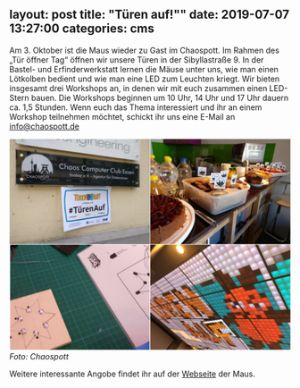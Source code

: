 layout: post
title: "Türen auf!""
date: 2019-07-07 13:27:00
categories: cms
---

Am 3. Oktober ist die Maus wieder zu Gast im Chaospott. Im Rahmen des „Tür öffner Tag“ öffnen wir unsere Türen in der Sibyllastraße 9. In der Bastel- und Erfinderwerkstatt lernen die Mäuse unter uns, wie man einen Lötkolben bedient und wie man eine LED zum Leuchten kriegt. Wir bieten insgesamt drei Workshops an, in denen wir mit euch zusammen einen LED-Stern bauen. Die Workshops beginnen um 10 Uhr, 14 Uhr und 17 Uhr dauern ca. 1,5 Stunden. Wenn euch das Thema interessiert und ihr an einem Workshop teilnehmen möchtet, schickt ihr uns eine E-Mail an info@chaospott.de

![Quelle: Chaospott](/media/2018-10-10/die-maus-00.jpg)
*Foto: Chaospott*

Weitere interessante Angobe findet ihr auf der [Webseite](https://www.wdrmaus.de/tuer_oeffner_tag/2019/) der Maus.